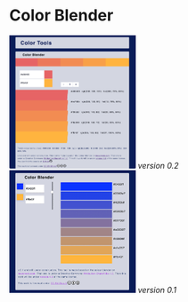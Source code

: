 # Color Blender

<span>
<img src="assets/screenshots/color-blender-v-0-2.png?raw=truetransparent-label" alt="drawing" width="45%"/>
<em>version 0.2</em>
</span>

<span>
<img src="assets/screenshots/color-blender-v-0-1.png?raw=truetransparent-label" alt="drawing" width="45%"/>
<em>version 0.1</em>
</span>
